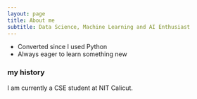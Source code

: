 ```yaml
---
layout: page
title: About me
subtitle: Data Science, Machine Learning and AI Enthusiast
---
```


- Converted since I used Python
- Always eager to learn something new

### my history

I am currently a CSE student at NIT Calicut. 
